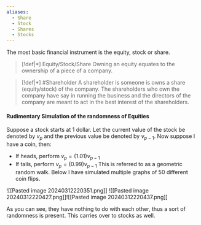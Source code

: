 ```yaml
---
aliases:
  - Share
  - Stock
  - Shares
  - Stocks
---
```

The most basic financial instrument is the equity, stock or share.

>[!def|*] Equity/Stock/Share
>Owning an equity equates to the ownership of a piece of a company.

>[!def|*] #Shareholder
>A shareholder is someone is owns a share (equity/stock) of the company. The shareholders who own the company have say in running the business and the directors of the company are meant to act in the best interest of the shareholders.

#### Rudimentary Simulation of the randomness of Equities

Suppose a stock starts at $1$ dollar. Let the current value of the stock be denoted by $v_p$ and the previous value be denoted by $v_{p-1}$. Now suppose I have a coin, then:
 - If heads, perform $v_p = (1.01)v_{p-1}$
 - If tails, perform $v_p = (0.99)v_{p-1}$
 This is referred to as a geometric random walk. Below I have simulated multiple graphs of $50$ different coin flips.

![[Pasted image 20240312220351.png]]
![[Pasted image 20240312220427.png]]![[Pasted image 20240312220437.png]]

As you can see, they have nothing to do with each other, thus a sort of randomness is present. This carries over to stocks as well.

